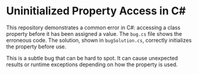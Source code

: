 # Uninitialized Property Access in C#

This repository demonstrates a common error in C#: accessing a class property before it has been assigned a value.  The `bug.cs` file shows the erroneous code.  The solution, shown in `bugSolution.cs`, correctly initializes the property before use.

This is a subtle bug that can be hard to spot. It can cause unexpected results or runtime exceptions depending on how the property is used.